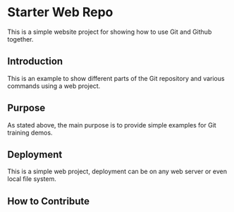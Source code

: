 # Starter Web Repo

This is a simple website project for
showing how to use Git and Github together.

## Introduction

This is an example to show different parts
of the Git repository and various commands
using a web project.

## Purpose

As stated above, the main purpose is to
provide simple examples for Git training demos.

## Deployment

This is a simple web project, deployment
can be on any web server or even local
file system.

## How to Contribute
